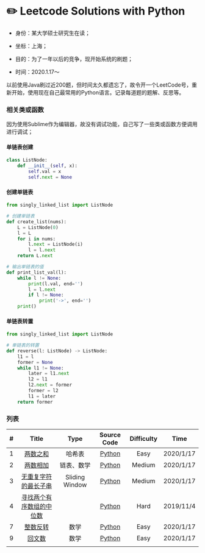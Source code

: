 # :pencil2: Leetcode Solutions with Python
- 身份：某大学硕士研究生在读；

- 坐标：上海；

- 目的：为了一年以后的竞争，现开始系统的刷题；
- 时间：2020.1.17～

以前使用Java刷过近200题，但时间太久都遗忘了，故令开一个LeetCode号，重新开始，使用现在自己最常用的Python语言。记录每道题的题解、反思等。



### 相关类或函数

因为使用Sublime作为编辑器，故没有调试功能，自己写了一些类或函数方便调用进行调试；

#### 单链表创建

```python
class ListNode:
	def __init__(self, x):
		self.val = x
		self.next = None
```

#### 创建单链表

```python
from singly_linked_list import ListNode

# 创建单链表
def create_list(nums):
	L = ListNode(0)
	l = L
	for i in nums:
		l.next = ListNode(i)
		l = l.next
	return L.next

# 输出单链表的值
def print_list_val(l):
	while l != None:
		print(l.val, end='')
		l = l.next
		if l != None:
			print('->', end='') 
	print()
```

#### 单链表转置

```python
from singly_linked_list import ListNode

# 单链表的转置
def reverse(l: ListNode) -> ListNode:
	l1 = l
	former = None
	while l1 != None:
		later = l1.next
		l2 = l1
		l2.next = former
		former = l2
		l1 = later
	return former
```



### 列表

| # | Title | Type | Source Code |  Difficulty | Time |
|:---:|:---:|:---:|:---:|:---:|:---:|
|1|[ 两数之和 ](https://github.com/BlackSpaceGZY/LeetCode/blob/master/idea/1.md)|哈希表|[Python](https://github.com/BlackSpaceGZY/LeetCode/blob/master/Code/1.py)|Easy|2020/1/17|
|2|[ 两数相加 ](https://github.com/BlackSpaceGZY/LeetCode/blob/master/idea/2.md)|链表、数学|[Python](https://github.com/BlackSpaceGZY/LeetCode/blob/master/Code/2.py)|Medium|2020/1/17|
|3|[  无重复字符的最长子串 ](https://github.com/BlackSpaceGZY/LeetCode/blob/master/idea/3.md)|Sliding Window|[Python](https://github.com/BlackSpaceGZY/LeetCode/blob/master/Code/3.py)|Medium|2020/1/17|
|4|[  寻找两个有序数组的中位数 ](https://leetcode-cn.com/problems/median-of-two-sorted-arrays/submissions/)||[Python](https://github.com/BlackSpaceGZY/LeetCode/blob/master/Code/4.py)|Hard|2019/11/4|
|7|[整数反转](https://github.com/BlackSpaceGZY/LeetCode/blob/master/idea/7.md)|数学|[Python](https://github.com/BlackSpaceGZY/LeetCode/blob/master/Code/7.py)|Easy|2020/1/17|
|9|[回文数]((https://github.com/BlackSpaceGZY/LeetCode/blob/master/idea/9.md))|数学|[Python](https://github.com/BlackSpaceGZY/LeetCode/blob/master/Code/.py)|Easy|2020/1/17|
|||||||

